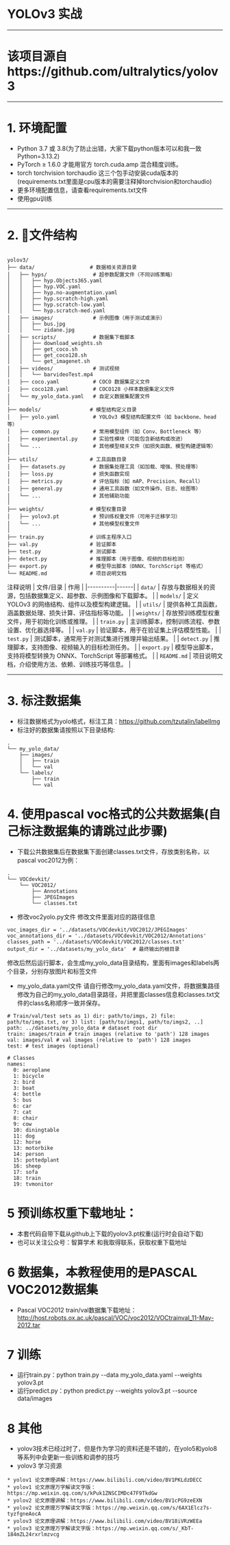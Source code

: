 # YOLOv3 实战
***
# 该项目源自https://github.com/ultralytics/yolov3
***
# 1. 环境配置
* Python 3.7 或 3.8(为了防止出错，大家下载python版本可以和我一致Python=3.13.2)
* PyTorch ≥ 1.6.0 才能用官方 torch.cuda.amp 混合精度训练。
*  torch torchvision torchaudio 这三个包手动安装cuda版本的(requirements.txt里面是cpu版本的需要注释掉torchvision和torchaudio)
*  更多环境配置信息，请查看requirements.txt文件
*  使用gpu训练
***
# 2. 📁文件结构

```

yolov3/
├── data/                  # 数据相关资源目录
│   ├── hyps/               # 超参数配置文件（不同训练策略）
│   │   ├── hyp.Objects365.yaml
│   │   ├── hyp.VOC.yaml
│   │   ├── hyp.no-augmentation.yaml
│   │   ├── hyp.scratch-high.yaml
│   │   ├── hyp.scratch-low.yaml
│   │   └── hyp.scratch-med.yaml
│   ├── images/             # 示例图像（用于测试或演示）
│   │   ├── bus.jpg
│   │   └── zidane.jpg
│   ├── scripts/            # 数据集下载脚本
│   │   ├── download_weights.sh
│   │   ├── get_coco.sh
│   │   ├── get_coco128.sh
│   │   └── get_imagenet.sh
│   ├── videos/             # 测试视频
│   │   └── barvideoTest.mp4
│   ├── coco.yaml           # COCO 数据集定义文件
│   ├── coco128.yaml        # COCO128 小样本数据集定义文件
│   └── my_yolo_data.yaml   # 自定义数据集配置文件
│
├── models/                # 模型结构定义目录
│   ├── yolo.yaml           # YOLOv3 模型结构配置文件（如 backbone、head 等）
│   ├── common.py           # 常用模型组件（如 Conv、Bottleneck 等）
│   ├── experimental.py     # 实验性模块（可能包含新结构或改进）
│   └── ...                 # 其他模型相关文件（如损失函数、模型构建逻辑等）
│
├── utils/                 # 工具函数目录
│   ├── datasets.py         # 数据集处理工具（如加载、增强、预处理等）
│   ├── loss.py             # 损失函数实现
│   ├── metrics.py          # 评估指标（如 mAP、Precision、Recall）
│   ├── general.py          # 通用工具函数（如文件操作、日志、绘图等）
│   └── ...                 # 其他辅助功能
│
├── weights/               # 模型权重目录
│   ├── yolov3.pt           # 预训练权重文件（可用于迁移学习）
│   └── ...                 # 其他模型权重文件
│
├── train.py               # 训练主程序入口
├── val.py                 # 验证脚本
├── test.py                # 测试脚本
├── detect.py              # 推理脚本（用于图像、视频的目标检测）
├── export.py              # 模型导出脚本（ONNX、TorchScript 等格式）
└── README.md              # 项目说明文档
```

注释说明
| 文件/目录 | 作用 |
|----------|------|
| `data/` | 存放与数据相关的资源，包括数据集定义、超参数、示例图像和下载脚本。 |
| `models/` | 定义 YOLOv3 的网络结构、组件以及模型构建逻辑。 |
| `utils/` | 提供各种工具函数，涵盖数据处理、损失计算、评估指标等功能。 |
| `weights/` | 存放预训练模型权重文件，用于初始化训练或推理。 |
| `train.py` | 主训练脚本，控制训练流程、参数设置、优化器选择等。 |
| `val.py` | 验证脚本，用于在验证集上评估模型性能。 |
| `test.py` | 测试脚本，通常用于对测试集进行推理并输出结果。 |
| `detect.py` | 推理脚本，支持图像、视频输入的目标检测任务。 |
| `export.py` | 模型导出脚本，支持将模型转换为 ONNX、TorchScript 等部署格式。 |
| `README.md` | 项目说明文档，介绍使用方法、依赖、训练技巧等信息。 |
***
#  3. 标注数据集
* 标注数据格式为yolo格式，标注工具：https://github.com/tzutalin/labelImg
* 标注好的数据集请按照以下目录结构:

```
.
└── my_yolo_data/
    ├── images/
    │   ├── train
    │   └── val
    └── labels/
        ├── train
        └── val
```
# 4. 使用pascal voc格式的公共数据集(自己标注数据集的请跳过此步骤)
* 下载公共数据集后在数据集下面创建classes.txt文件，存放类别名称，以pascal voc2012为例：
```
.
└── VOCdevkit/
    └── VOC2012/
        ├── Annotations
        ├── JPEGImages
        └── classes.txt
```
* 修改voc2yolo.py文件
修改文件里面对应的路径信息
```
voc_images_dir = '../datasets/VOCdevkit/VOC2012/JPEGImages'
voc_annotations_dir = '../datasets/VOCdevkit/VOC2012/Annotations'
classes_path = '../datasets/VOCdevkit/VOC2012/classes.txt'
output_dir = '../datasets/my_yolo_data'  # 最终输出的根目录
```
修改后然后运行脚本，会生成my_yolo_data目录结构，里面有images和labels两个目录，分别存放图片和标签文件

* my_yolo_data.yaml文件
 请自行修改my_yolo_data.yaml文件，将数据集路径修改为自己的my_yolo_data目录路径，并把里面classes信息和classes.txt文件的class名称顺序一致并保存。 
```
# Train/val/test sets as 1) dir: path/to/imgs, 2) file: path/to/imgs.txt, or 3) list: [path/to/imgs1, path/to/imgs2, ..]
path: ../datasets/my_yolo_data # dataset root dir
train: images/train # train images (relative to 'path') 128 images
val: images/val # val images (relative to 'path') 128 images
test: # test images (optional)

# Classes
names:
  0: aeroplane
  1: bicycle
  2: bird
  3: boat
  4: bottle
  5: bus
  6: car
  7: cat
  8: chair
  9: cow
  10: diningtable
  11: dog
  12: horse
  13: motorbike
  14: person
  15: pottedplant
  16: sheep
  17: sofa
  18: train
  19: tvmonitor
```

# 5 预训练权重下载地址：
* 本套代码自带下载从github上下载的yolov3.pt权重(运行时会自动下载)
* 也可以关注公众号：智算学术 和我取得联系，获取权重下载地址

# 6 数据集，本教程使用的是PASCAL VOC2012数据集
* Pascal VOC2012 train/val数据集下载地址：http://host.robots.ox.ac.uk/pascal/VOC/voc2012/VOCtrainval_11-May-2012.tar

# 7 训练
* 运行train.py：python train.py --data my_yolo_data.yaml --weights yolov3.pt
* 运行predict.py：python predict.py --weights yolov3.pt --source data/images

# 8 其他
* yolov3技术已经过时了，但是作为学习的资料还是不错的，在yolo5和yolo8等系列中会更新一些训练和调参的技巧
* yolov3 学习资源
```
* yolov1 论文原理讲解：https://www.bilibili.com/video/BV1PKLdzDECC
* yolov1 论文原理万字解读文字版：https://mp.weixin.qq.com/s/kPuk1ZNSCIMDc47F9TkdGw
* yolov2 论文原理讲解：https://www.bilibili.com/video/BV1cPG9zeEXN
* yolov2 论文原理万字解读文字版：https://mp.weixin.qq.com/s/6AX1Elcz7s-tyzfgneAocA
* yolov3 论文原理讲解：https://www.bilibili.com/video/BV18iVRzWEEa
* yolov3 论文原理万字解读文字版：https://mp.weixin.qq.com/s/_KbT-184mZL24rxrlmzvcg
```
